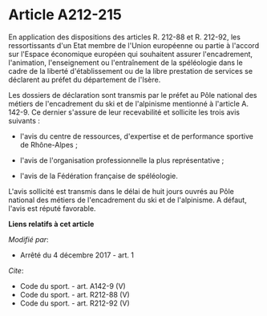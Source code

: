 # Article A212-215

En application des dispositions des articles R. 212-88 et R. 212-92, les ressortissants d'un Etat membre de l'Union
européenne ou partie à l'accord sur l'Espace économique européen qui souhaitent assurer l'encadrement, l'animation,
l'enseignement ou l'entraînement de la spéléologie dans le cadre de la liberté d'établissement ou de la libre prestation de
services se déclarent au préfet du département de l'Isère. 

Les dossiers de déclaration sont transmis par le préfet au Pôle national des métiers de l'encadrement du ski et de
l'alpinisme mentionné à l'article A. 142-9. Ce dernier s'assure de leur recevabilité et sollicite les trois avis suivants :

- l'avis du centre de ressources, d'expertise et de performance sportive de Rhône-Alpes ;

- l'avis de l'organisation professionnelle la plus représentative ;

- l'avis de la Fédération française de spéléologie. 

L'avis sollicité est transmis dans le délai de huit jours ouvrés au Pôle national des métiers de l'encadrement du ski et de
l'alpinisme. A défaut, l'avis est réputé favorable.

**Liens relatifs à cet article**

_Modifié par_:

  - Arrêté du 4 décembre 2017 - art. 1

_Cite_:

  - Code du sport. - art. A142-9 (V)
  - Code du sport. - art. R212-88 (V)
  - Code du sport. - art. R212-92 (V)

